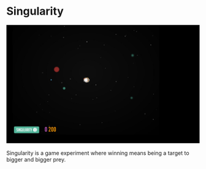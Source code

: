 # Singularity

![alt text](https://github.com/joduplessis/singularity/blob/master/screenshot.jpg "Screenshot")

Singularity is a game experiment where winning means being a target to bigger and bigger prey.
